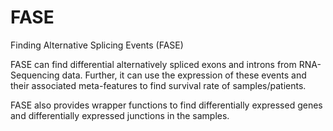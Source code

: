 # FASE

Finding Alternative Splicing Events (FASE) 

FASE can find differential alternatively spliced exons and introns from RNA-Sequencing data. Further, it can use the expression of these events and their associated meta-features to find survival rate of samples/patients.

FASE also provides wrapper functions to find differentially expressed genes and differentially expressed junctions in the samples.
